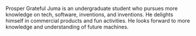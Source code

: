 Prosper Grateful Juma is an undergraduate student who pursues more knowledge on tech, software, inventions, and inventions. He delights himself in commercial products and fun activities. He looks forward to more knowledge and understanding of future machines.